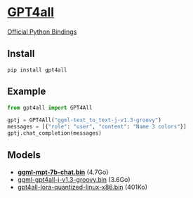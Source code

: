 # [GPT4all](https://github.com/nomic-ai/gpt4all)

[Official Python Bindings](https://github.com/nomic-ai/gpt4all/blob/main/gpt4all-bindings/python/README.md)

## Install
```commandline
pip install gpt4all
```

## Example
```python
from gpt4all import GPT4All

gptj = GPT4All("ggml-text_to_text-j-v1.3-groovy")
messages = [{"role": "user", "content": "Name 3 colors"}]
gptj.chat_completion(messages)
```

## Models
- **[ggml-mpt-7b-chat.bin](https://gpt4all.io/models/ggml-mpt-7b-chat.bin)** (4.7Go)
- [ggml-gpt4all-j-v1.3-groovy.bin](https://gpt4all.io/models/ggml-gpt4all-j-v1.3-groovy.bin) (3.6Go)
- [gpt4all-lora-quantized-linux-x86.bin](https://github.com/nomic-ai/gpt4all/tree/main/gpt4all-training/chat) (401Ko)